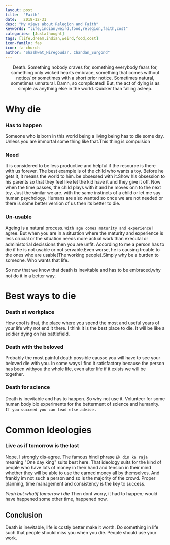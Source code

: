 ```yaml
---
layout: post
title:  "Faith"
date:   2018-12-31
desc: "My views about Relegion and Faith"
keywords: "life,indian,weird,food,relegion,faith,cost"
categories: [Justathought]
tags: [life,dream,indian,weird,food,cost]
icon-family: fas
icon: fa-church
author: "Shashwat_Hiregoudar, Chandan_Surgond"
---
```

<center>Death. Something nobody craves for, something everybody fears for, something only wicked hearts embrace, something that comes without notice/ or sometimes with a short prior notice. Sometimes natural, sometimes unnatural. Damn, so complicated!
But, the act of dying is as simple as anything else in the world. Quicker than falling asleep.</center>

# Why die
### Has to happen
Someone who is born in this world being a living being has to die some day. Unless you are immortal some thing like that.This thing is compulsion

### Need
It is considered to be less productive and helpful if the resource is there with us forever.
The best example is of the child who wants a toy.
Before he gets it, it means the world to him. be obsessed with it.Show his obsession to his parents so that they feel like let the kid have it and they give it off. Now when the time passes, the child plays with it and he moves onn to the next toy.
Just the similar we are. with the same instincts of a child or let me say human psychology.
Humans are also wanted so once we are not needed or there is some better version of us then its better to die.

### Un-usable
Ageing is a natural process. ```With age comes maturity and experience``` i agree. But when you are in a situation where the maturity and experience is less crucial or the situation needs more actual work than executal or administorial decissions then you are unfit.
According to me a person has to die if he is not usable or not servable.Even worse, he is causing trouble to the ones who are usable(The working people).Simply why be a burden to someone. Who wants that life.

So now that we know that death is inevitable and has to be embraced,why not do it in a better way.
# Best ways to die
### Death at workplace
How cool is that, the place where you spend the most and useful years of your life why not end it there. I think it is the best place to die. It will be like a soldier dying on his battlefield. 

### Death with the beloved
Probably the most painful death possible causse you will have to see your beloved die with you. In some ways I find it satisfactory because the person has  been withyou the whole life, even after life if it exists we will be together. 

### Death for science
Death is inevitable and has to happen. So why not use it. Volunteer for some human body bio experiments for the betterment of science and humanity. ```If you succeed you can lead else advise```
.

# Common Ideologies
### Live as if tomorrow is the last
Nope. I strongly dis-agree. The famous hindi phrase ```Ek din ka raja``` meaning "One day king" suits best here. That ideology suits for the kind of people who have lots of money in their hand and tension in their mind whether they will be able to use the earned money all by themselves. And frankly im not such a person and so is the majority of the crowd. Proper planning, time management and consistency is the key to success.

<i>Yeah but whatif tomorrow i die</i>
Then dont worry, it had to happen; would have happened some other time, happened now.

## Conclusion
Death is inevitable, life is costly better make it worth. Do something in life such that people should miss you when you die. People should use your work. 